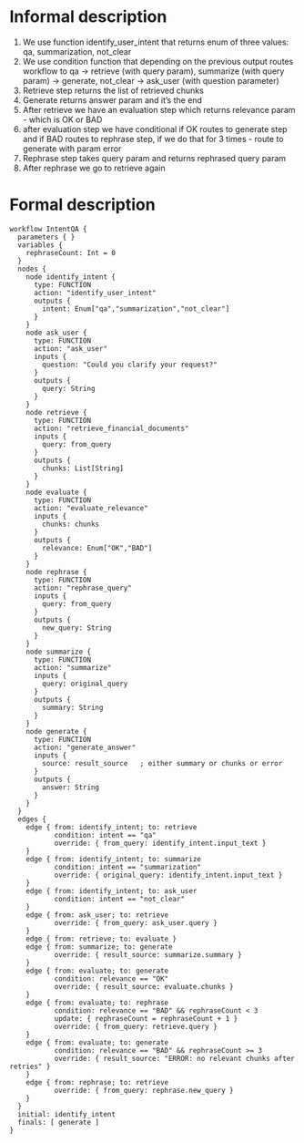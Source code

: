 # Informal description
1. We use function identify_user_intent that returns enum of three values: qa, summarization, not_clear
2. We use condition function that depending on the previous output routes workflow to qa -> retrieve (with query param), summarize (with query param) -> generate, not_clear -> ask_user (with question parameter) 
3. Retrieve step returns the list of retrieved chunks
4. Generate returns answer param and it’s the end
5. After retrieve we have an evaluation step which returns relevance param - which is OK or BAD
6. after evaluation step we have conditional if OK routes to generate step and if BAD routes to rephrase step, if we do that for 3 times - route to generate with param error
7. Rephrase step takes query param and returns rephrased query param
8. After rephrase we go to retrieve again 


# Formal description
```
workflow IntentQA {
  parameters { }
  variables {
    rephraseCount: Int = 0
  }
  nodes {
    node identify_intent {
      type: FUNCTION
      action: "identify_user_intent"
      outputs {
        intent: Enum["qa","summarization","not_clear"]
      }
    }
    node ask_user {
      type: FUNCTION
      action: "ask_user"
      inputs {
        question: "Could you clarify your request?"
      }
      outputs {
        query: String
      }
    }
    node retrieve {
      type: FUNCTION
      action: "retrieve_financial_documents"
      inputs {
        query: from_query
      }
      outputs {
        chunks: List[String]
      }
    }
    node evaluate {
      type: FUNCTION
      action: "evaluate_relevance"
      inputs {
        chunks: chunks
      }
      outputs {
        relevance: Enum["OK","BAD"]
      }
    }
    node rephrase {
      type: FUNCTION
      action: "rephrase_query"
      inputs {
        query: from_query
      }
      outputs {
        new_query: String
      }
    }
    node summarize {
      type: FUNCTION
      action: "summarize"
      inputs {
        query: original_query
      }
      outputs {
        summary: String
      }
    }
    node generate {
      type: FUNCTION
      action: "generate_answer"
      inputs {
        source: result_source   ; either summary or chunks or error
      }
      outputs {
        answer: String
      }
    }
  }
  edges {
    edge { from: identify_intent; to: retrieve
           condition: intent == "qa"
           override: { from_query: identify_intent.input_text }
    }
    edge { from: identify_intent; to: summarize
           condition: intent == "summarization"
           override: { original_query: identify_intent.input_text }
    }
    edge { from: identify_intent; to: ask_user
           condition: intent == "not_clear"
    }
    edge { from: ask_user; to: retrieve
           override: { from_query: ask_user.query }
    }
    edge { from: retrieve; to: evaluate }
    edge { from: summarize; to: generate
           override: { result_source: summarize.summary }
    }
    edge { from: evaluate; to: generate
           condition: relevance == "OK"
           override: { result_source: evaluate.chunks }
    }
    edge { from: evaluate; to: rephrase
           condition: relevance == "BAD" && rephraseCount < 3
           update: { rephraseCount = rephraseCount + 1 }
           override: { from_query: retrieve.query }
    }
    edge { from: evaluate; to: generate
           condition: relevance == "BAD" && rephraseCount >= 3
           override: { result_source: "ERROR: no relevant chunks after retries" }
    }
    edge { from: rephrase; to: retrieve
           override: { from_query: rephrase.new_query }
    }
  }
  initial: identify_intent
  finals: [ generate ]
}
```
